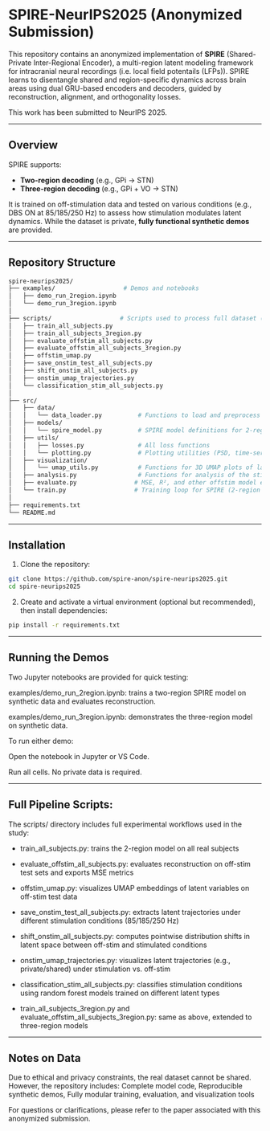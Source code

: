 
# SPIRE-NeurIPS2025 (Anonymized Submission)

This repository contains an anonymized implementation of **SPIRE** (Shared-Private Inter-Regional Encoder), a multi-region latent modeling framework for intracranial neural recordings (i.e. local field potentails (LFPs)). SPIRE learns to disentangle shared and region-specific dynamics across brain areas using dual GRU-based encoders and decoders, guided by reconstruction, alignment, and orthogonality losses.

This work has been submitted to NeurIPS 2025.

---

## Overview

SPIRE supports:
- **Two-region decoding** (e.g., GPi → STN)
- **Three-region decoding** (e.g., GPi + VO → STN)

It is trained on off-stimulation data and tested on various conditions (e.g., DBS ON at 85/185/250 Hz) to assess how stimulation modulates latent dynamics. While the dataset is private, **fully functional synthetic demos** are provided.

---

## Repository Structure
```bash
spire-neurips2025/
├── examples/                   # Demos and notebooks
│   ├── demo_run_2region.ipynb
│   └── demo_run_3region.ipynb
│
├── scripts/                   # Scripts used to process full dataset (non-public)
│   ├── train_all_subjects.py
│   ├── train_all_subjects_3region.py
│   ├── evaluate_offstim_all_subjects.py
│   ├── evaluate_offstim_all_subjects_3region.py
│   ├── offstim_umap.py
│   ├── save_onstim_test_all_subjects.py
│   ├── shift_onstim_all_subjects.py
│   ├── onstim_umap_trajectories.py
│   └── classification_stim_all_subjects.py
│
├── src/
│   ├── data/
│   │   └── data_loader.py          # Functions to load and preprocess raw neural data
│   ├── models/
│   │   └── spire_model.py          # SPIRE model definitions for 2-region and 3-region
│   ├── utils/
│   │   ├── losses.py               # All loss functions
│   │   └── plotting.py             # Plotting utilities (PSD, time-series)
│   ├── visualization/
│   │   └── umap_utils.py           # Functions for 3D UMAP plots of latent space
│   ├── analysis.py                 # Functions for analysis of the stimulation data, includeing pointwise distribution and classification
│   ├── evaluate.py                # MSE, R², and other offstim model evaluation functions
│   └── train.py                   # Training loop for SPIRE (2-region & 3-region)
│
├── requirements.txt
└── README.md

```

---
## Installation

1. Clone the repository:
```bash
git clone https://github.com/spire-anon/spire-neurips2025.git
cd spire-neurips2025
```
2. Create and activate a virtual environment (optional but recommended), then install dependencies:

```bash
pip install -r requirements.txt
```

---
## Running the Demos

Two Jupyter notebooks are provided for quick testing:

examples/demo_run_2region.ipynb: trains a two-region SPIRE model on synthetic data and evaluates reconstruction.

examples/demo_run_3region.ipynb: demonstrates the three-region model on synthetic data.

To run either demo:

Open the notebook in Jupyter or VS Code.

Run all cells. No private data is required.

---
## Full Pipeline Scripts:
The scripts/ directory includes full experimental workflows used in the study:

- train_all_subjects.py: trains the 2-region model on all real subjects

- evaluate_offstim_all_subjects.py: evaluates reconstruction on off-stim test sets and exports MSE metrics

- offstim_umap.py: visualizes UMAP embeddings of latent variables on off-stim test data

- save_onstim_test_all_subjects.py: extracts latent trajectories under different stimulation conditions (85/185/250 Hz)

- shift_onstim_all_subjects.py: computes pointwise distribution shifts in latent space between off-stim and stimulated conditions

- onstim_umap_trajectories.py: visualizes latent trajectories (e.g., private/shared) under stimulation vs. off-stim

- classification_stim_all_subjects.py: classifies stimulation conditions using random forest models trained on different latent types

- train_all_subjects_3region.py and evaluate_offstim_all_subjects_3region.py: same as above, extended to three-region models

---
## Notes on Data
Due to ethical and privacy constraints, the real dataset cannot be shared. However, the repository includes: Complete model code, Reproducible synthetic demos, Fully modular training, evaluation, and visualization tools

For questions or clarifications, please refer to the paper associated with this anonymized submission.
